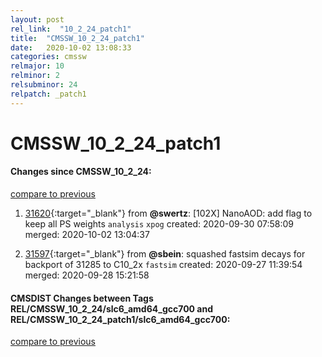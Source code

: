 ```yaml
---
layout: post
rel_link:  "10_2_24_patch1"
title:  "CMSSW_10_2_24_patch1"
date:   2020-10-02 13:08:33
categories: cmssw
relmajor: 10
relminor: 2
relsubminor: 24
relpatch: _patch1
---
```


# CMSSW_10_2_24_patch1
#### Changes since CMSSW_10_2_24:
[compare to previous](https://github.com/cms-sw/cmssw/compare/CMSSW_10_2_24...CMSSW_10_2_24_patch1)



1. [31620](http://github.com/cms-sw/cmssw/pull/31620){:target="_blank"}  from **@swertz**: [102X] NanoAOD: add flag to keep all PS weights `analysis`  `xpog`  created: 2020-09-30 07:58:09 merged: 2020-10-02 13:04:37



2. [31597](http://github.com/cms-sw/cmssw/pull/31597){:target="_blank"}  from **@sbein**: squashed fastsim decays for backport of 31285 to C10_2x  `fastsim`  created: 2020-09-27 11:39:54 merged: 2020-09-28 15:21:58



#### CMSDIST Changes between Tags REL/CMSSW_10_2_24/slc6_amd64_gcc700 and REL/CMSSW_10_2_24_patch1/slc6_amd64_gcc700:
[compare to previous](https://github.com/cms-sw/cmsdist/compare/REL/CMSSW_10_2_24/slc6_amd64_gcc700...REL/CMSSW_10_2_24_patch1/slc6_amd64_gcc700)


